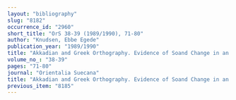 ```yaml
---
layout: "bibliography"
slug: "8182"
occurrence_id: "2960"
short_title: "OrS 38-39 (1989/1990), 71-80"
author: "Knudsen, Ebbe Egede"
publication_year: "1989/1990"
title: "Akkadian and Greek Orthography. Evidence of Soand Change in an Ancient Traditional Pronunciation"
volume_no_: "38-39"
pages: "71-80"
journal: "Orientalia Suecana"
title: "Akkadian and Greek Orthography. Evidence of Soand Change in an Ancient Traditional Pronunciation"
previous_item: "8185"
---
```

